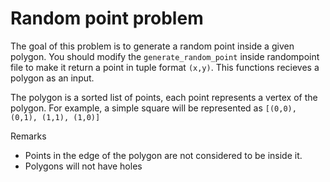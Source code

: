 # Random point problem
The goal of this problem is to generate a random point inside a given polygon. You should modify the ```generate_random_point``` inside randompoint file to make it return a point in tuple format ```(x,y)```.
This functions recieves a polygon as an input. 

The polygon is a sorted list of points, each point represents a vertex of the polygon. For example, a simple square will be represented as ```[(0,0), (0,1), (1,1), (1,0)]```

Remarks
- Points in the edge of the polygon are not considered to be inside it.
- Polygons will not have holes
